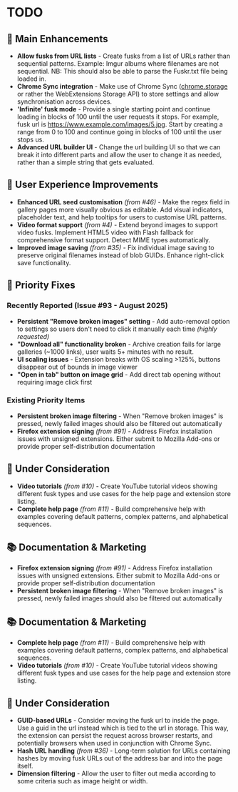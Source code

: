 # TODO

## 🚀 Main Enhancements

- **Allow fusks from URL lists** - Create fusks from a list of URLs rather than sequential patterns. Example: Imgur albums where filenames are not sequential. NB: This should also be able to parse the Fuskr.txt file being loaded in.
- **Chrome Sync integration** - Make use of Chrome Sync ([chrome.storage](https://developer.chrome.com/extensions/storage) or rather the WebExtensions Storage API) to store settings and allow synchronisation across devices.
- **'Infinite' fusk mode** - Provide a single starting point and continue loading in blocks of 100 until the user requests it stops. For example, fusk url is https://www.example.com/images/5.jpg. Start by creating a range from 0 to 100 and continue going in blocks of 100 until the user stops us.
- **Advanced URL builder UI** - Change the url building UI so that we can break it into different parts and allow the user to change it as needed, rather than a simple string that gets evaluated.

## 🔧 User Experience Improvements

- **Enhanced URL seed customisation** *(from #46)* - Make the regex field in gallery pages more visually obvious as editable. Add visual indicators, placeholder text, and help tooltips for users to customise URL patterns.
- **Video format support** *(from #4)* - Extend beyond images to support video fusks. Implement HTML5 video with Flash fallback for comprehensive format support. Detect MIME types automatically.
- **Improved image saving** *(from #35)* - Fix individual image saving to preserve original filenames instead of blob GUIDs. Enhance right-click save functionality.

## 🚨 Priority Fixes

### Recently Reported (Issue #93 - August 2025)
- **Persistent "Remove broken images" setting** - Add auto-removal option to settings so users don't need to click it manually each time *(highly requested)*
- **"Download all" functionality broken** - Archive creation fails for large galleries (~1000 links), user waits 5+ minutes with no result.
- **UI scaling issues** - Extension breaks with OS scaling >125%, buttons disappear out of bounds in image viewer
- **"Open in tab" button on image grid** - Add direct tab opening without requiring image click first

### Existing Priority Items
- **Persistent broken image filtering** - When "Remove broken images" is pressed, newly failed images should also be filtered out automatically
- **Firefox extension signing** *(from #91)* - Address Firefox installation issues with unsigned extensions. Either submit to Mozilla Add-ons or provide proper self-distribution documentation

## 🤔 Under Consideration

- **Video tutorials** *(from #10)* - Create YouTube tutorial videos showing different fusk types and use cases for the help page and extension store listing.
- **Complete help page** *(from #11)* - Build comprehensive help with examples covering default patterns, complex patterns, and alphabetical sequences.

## 📚 Documentation & Marketing

- **Firefox extension signing** *(from #91)* - Address Firefox installation issues with unsigned extensions. Either submit to Mozilla Add-ons or provide proper self-distribution documentation
- **Persistent broken image filtering** - When "Remove broken images" is pressed, newly failed images should also be filtered out automatically

## 📚 Documentation & Marketing

- **Complete help page** *(from #11)* - Build comprehensive help with examples covering default patterns, complex patterns, and alphabetical sequences.
- **Video tutorials** *(from #10)* - Create YouTube tutorial videos showing different fusk types and use cases for the help page and extension store listing.

## 🤔 Under Consideration

- **GUID-based URLs** - Consider moving the fusk url to inside the page. Use a guid in the url instead which is tied to the url in storage. This way, the extension can persist the request across browser restarts, and potentially browsers when used in conjunction with Chrome Sync.
- **Hash URL handling** *(from #36)* - Long-term solution for URLs containing hashes by moving fusk URLs out of the address bar and into the page itself.
- **Dimension filtering** - Allow the user to filter out media according to some criteria such as image height or width.

